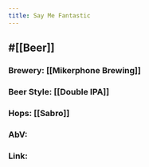 ```yaml
---
title: Say Me Fantastic
---
```


## #[[Beer]]
### Brewery: [[Mikerphone Brewing]]

### Beer Style: [[Double IPA]]

### Hops: [[Sabro]]

### AbV:

### Link:
